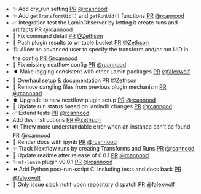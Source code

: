 - ✨ Add dry_run setting [PR](https://github.com/laminlabs/nf-lamin/pull/92) [@rcannood](https://github.com/rcannood)
- ✨ Add `getTransformUid()` and `getRunUid()` functions [PR](https://github.com/laminlabs/nf-lamin/pull/90) [@rcannood](https://github.com/rcannood)
- ✅ Integration test the LaminObserver by letting it create runs and artifacts [PR](https://github.com/laminlabs/nf-lamin/pull/87) [@rcannood](https://github.com/rcannood)
- 🐛 Fix command detail [PR](https://github.com/laminlabs/nf-lamin/pull/89) [@Zethson](https://github.com/Zethson)
- 🐛 Push plugin results to writable bucket [PR](https://github.com/laminlabs/nf-lamin/pull/88) [@Zethson](https://github.com/Zethson)
- :building_construction: Allow an advanced user to specify the transform and/or run UID in the config [PR](https://github.com/laminlabs/nf-lamin/pull/83) [@rcannood](https://github.com/rcannood)
- :bug: Fix missing nextflow config [PR](https://github.com/laminlabs/nf-lamin/pull/86) [@rcannood](https://github.com/rcannood)
- 🔈 Make logging consistent with other Lamin packages [PR](https://github.com/laminlabs/nf-lamin/pull/84) [@falexwolf](https://github.com/falexwolf)
- 📝 Overhaul setup & documentation [PR](https://github.com/laminlabs/nf-lamin/pull/77) [@Zethson](https://github.com/Zethson)
- 🐛 Remove dangling files from previous plugin mechanism [PR](https://github.com/laminlabs/nf-lamin/pull/82) [@rcannood](https://github.com/rcannood)
- :arrow_up: Upgrade to new nextflow plugin setup [PR](https://github.com/laminlabs/nf-lamin/pull/74) [@rcannood](https://github.com/rcannood)
- :bricks: Update run status based on lamindb changes [PR](https://github.com/laminlabs/nf-lamin/pull/73) [@rcannood](https://github.com/rcannood)
- :white_check_mark: Extend tests [PR](https://github.com/laminlabs/nf-lamin/pull/72) [@rcannood](https://github.com/rcannood)
- Add dev instructions [PR](https://github.com/laminlabs/nf-lamin/pull/71) [@Zethson](https://github.com/Zethson)
- 🔊 Throw more understandable error when an instance can't be found [PR](https://github.com/laminlabs/nf-lamin/pull/70) [@rcannood](https://github.com/rcannood)
- 📝 Render docs with ipynb [PR](https://github.com/laminlabs/nf-lamin/pull/69) [@rcannood](https://github.com/rcannood)
- ✨ Track Nextflow runs by creating Transforms and Runs [PR](https://github.com/laminlabs/nf-lamin/pull/63) [@rcannood](https://github.com/rcannood)
- 📝 Update readme after release of 0.0.1 [PR](https://github.com/laminlabs/nf-lamin/pull/62) [@rcannood](https://github.com/rcannood)
- ✨ `nf-lamin` plugin v0.0.1 [PR](https://github.com/laminlabs/nf-lamin/pull/50) [@rcannood](https://github.com/rcannood)
- ⏪️ Add Python post-run-script CI including tests and docs back [PR](https://github.com/laminlabs/nf-lamin/pull/65) [@falexwolf](https://github.com/falexwolf)
- 👷 Only issue slack notif upon repository dispatch [PR](https://github.com/laminlabs/nf-lamin/pull/61) [@falexwolf](https://github.com/falexwolf)
